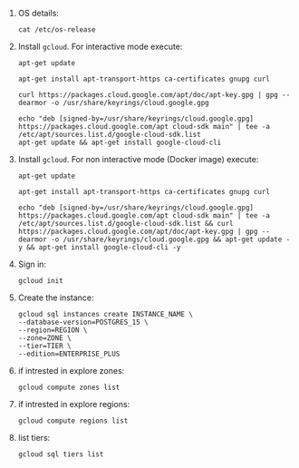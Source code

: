 1. OS details:

    ```cat /etc/os-release```

2. Install `gcloud`. For interactive mode execute:

    ```
    apt-get update
    
    apt-get install apt-transport-https ca-certificates gnupg curl
    
    curl https://packages.cloud.google.com/apt/doc/apt-key.gpg | gpg --dearmor -o /usr/share/keyrings/cloud.google.gpg
    
    echo "deb [signed-by=/usr/share/keyrings/cloud.google.gpg] https://packages.cloud.google.com/apt cloud-sdk main" | tee -a /etc/apt/sources.list.d/google-cloud-sdk.list
    apt-get update && apt-get install google-cloud-cli
    ```

3. Install `gcloud`. For non interactive mode (Docker image) execute:

    ```
    apt-get update
    
    apt-get install apt-transport-https ca-certificates gnupg curl

    echo "deb [signed-by=/usr/share/keyrings/cloud.google.gpg] https://packages.cloud.google.com/apt cloud-sdk main" | tee -a /etc/apt/sources.list.d/google-cloud-sdk.list && curl https://packages.cloud.google.com/apt/doc/apt-key.gpg | gpg --dearmor -o /usr/share/keyrings/cloud.google.gpg && apt-get update -y && apt-get install google-cloud-cli -y
    ```

4. Sign in:

    ```
    gcloud init
    ```

5. Create the instance:

    ```
    gcloud sql instances create INSTANCE_NAME \
    --database-version=POSTGRES_15 \
    --region=REGION \
    --zone=ZONE \
    --tier=TIER \
    --edition=ENTERPRISE_PLUS
    ```

6. if intrested in explore zones:

    ```
    gcloud compute zones list
    ```

7. if intrested in explore regions:

    ```
    gcloud compute regions list
    ```

8. list tiers:

    ```
    gcloud sql tiers list
    ```

<!-- gcloud sql instances create pgvec \
--database-version=POSTGRES_15 \
--region=us-east1 \
--tier=db-f1-micro -->